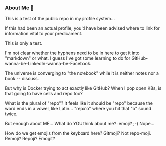 ### About Me 👋

This is a test of the public repo in my profile system... 

If this had been an actual profile, you'd have been advised where to link
for information vital to your predicament. 

This is only a test.

I'm not clear whether the hyphens need to be in here to get it into "markdown" or what.
I guess I've got some learning to do for GitHub-wanna-be-LinkedIn-wanna-be-Facebook.

The universe is converging to "the notebook" while it is neither notes nor a book -- discuss.

But why is Docker trying to act exactly like GitHub? When I pop open K8s, is that going to have cells and repo too?

What is the plural of "repo"? It feels like it should be "repo" because the word ends in a vowel, like Latin... "repo'o" where you hit that "o" sound twice.

But enough about ME... What do YOU think about me? :emoji? ;-) Nope...

How do we get emojis from the keyboard here? Gitmoji? Not repo-moji. Remoji? Repoji? Emogit?

